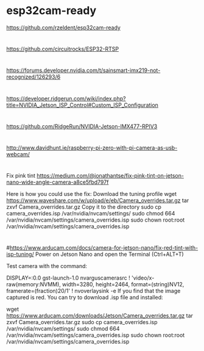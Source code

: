 # esp32cam-ready
https://github.com/rzeldent/esp32cam-ready
#
https://github.com/circuitrocks/ESP32-RTSP
#
https://forums.developer.nvidia.com/t/sainsmart-imx219-not-recognized/126293/6
#
https://developer.ridgerun.com/wiki/index.php?title=NVIDIA_Jetson_ISP_Control#Custom_ISP_Configuration
#
https://github.com/RidgeRun/NVIDIA-Jetson-IMX477-RPIV3
#
http://www.davidhunt.ie/raspberry-pi-zero-with-pi-camera-as-usb-webcam/
#

Fix pink tint
https://medium.com/@jonathantse/fix-pink-tint-on-jetson-nano-wide-angle-camera-a8ce5fbd797f

Here is how you could use the fix:
Download the tuning profile
wget https://www.waveshare.com/w/upload/e/eb/Camera_overrides.tar.gz
tar zxvf Camera_overrides.tar.gz 
Copy it to the directory
sudo cp camera_overrides.isp /var/nvidia/nvcam/settings/
sudo chmod 664 /var/nvidia/nvcam/settings/camera_overrides.isp
sudo chown root:root /var/nvidia/nvcam/settings/camera_overrides.isp
#
#
#https://www.arducam.com/docs/camera-for-jetson-nano/fix-red-tint-with-isp-tuning/
Power on Jetson Nano and open the Terminal (Ctrl+ALT+T)

Test camera with the command:

DISPLAY=:0.0 gst-launch-1.0 nvarguscamerasrc ! 'video/x-raw(memory:NVMM), width=3280, height=2464, format=(string)NV12, framerate=(fraction)20/1' ! nvoverlaysink -e
If you find that the image captured is red. You can try to download .isp file and installed:

wget https://www.arducam.com/downloads/Jetson/Camera_overrides.tar.gz
tar zxvf Camera_overrides.tar.gz
sudo cp camera_overrides.isp /var/nvidia/nvcam/settings/
sudo chmod 664 /var/nvidia/nvcam/settings/camera_overrides.isp
sudo chown root:root /var/nvidia/nvcam/settings/camera_overrides.isp
